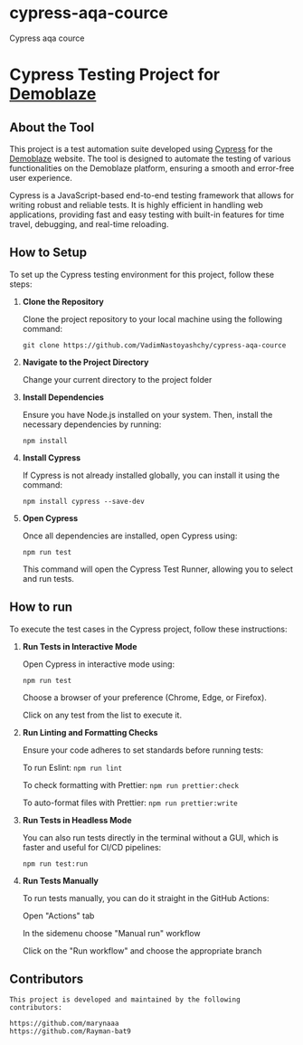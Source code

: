 # cypress-aqa-cource

Cypress aqa cource

# Cypress Testing Project for [Demoblaze](https://www.demoblaze.com/)

## About the Tool

This project is a test automation suite developed using [Cypress](https://www.cypress.io/) for the [Demoblaze](https://www.demoblaze.com/) website. The tool is designed to automate the testing of various functionalities on the Demoblaze platform, ensuring a smooth and error-free user experience. 

Cypress is a JavaScript-based end-to-end testing framework that allows for writing robust and reliable tests. It is highly efficient in handling web applications, providing fast and easy testing with built-in features for time travel, debugging, and real-time reloading.

## How to Setup

To set up the Cypress testing environment for this project, follow these steps:

1. **Clone the Repository**

   Clone the project repository to your local machine using the following command:

   `git clone https://github.com/VadimNastoyashchy/cypress-aqa-cource`

2. **Navigate to the Project Directory**

    Change your current directory to the project folder

3. **Install Dependencies**

    Ensure you have Node.js installed on your system. Then, install the necessary dependencies by running:

    `npm install`

4. **Install Cypress**

    If Cypress is not already installed globally, you can install it using the command:

    `npm install cypress --save-dev`

5. **Open Cypress**

    Once all dependencies are installed, open Cypress using:

    `npm run test`

    This command will open the Cypress Test Runner, allowing you to select and run tests.

## How to run

To execute the test cases in the Cypress project, follow these instructions:

1. **Run Tests in Interactive Mode**

    Open Cypress in interactive mode using:

    `npm run test`

    Choose a browser of your preference (Chrome, Edge, or Firefox).

    Click on any test from the list to execute it.

2. **Run Linting and Formatting Checks**

    Ensure your code adheres to set standards before running tests:

    To run Eslint: `npm run lint`

    To check formatting with Prettier: `npm run prettier:check`

    To auto-format files with Prettier: `npm run prettier:write`

3. **Run Tests in Headless Mode**

    You can also run tests directly in the terminal without a GUI, which is faster and useful for CI/CD pipelines:

    `npm run test:run`

4. **Run Tests Manually**

    To run tests manually, you can do it straight in the GitHub Actions:
   
    Open "Actions" tab
   
    In the sidemenu choose "Manual run" workflow
   
    Click on the "Run workflow" and choose the appropriate branch


## Contributors

    This project is developed and maintained by the following contributors:

    https://github.com/marynaaa
    https://github.com/Rayman-bat9
